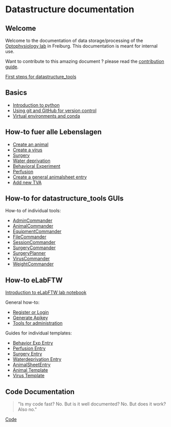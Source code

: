 # Datastructure documentation
## Welcome
Welcome to the documentation of data storage/processing of the [Optophysiology lab](https://www.optophysiology.uni-freiburg.de/) in Freiburg.
This documentation is meant for internal use.

Want to contribute to this amazing document ? please read the [contribution guide](DocumentationTutorial.md).

[First steps for datastructure_tools](gui_documentation/general.md)

## Basics
- [Introduction to python](DB_documentation/python.md)
- [Using git and GitHub for version control](gui_documentation/github.md)
- [Virtual environments and conda](DB_documentation/virtual_env.md)

## How-to fuer alle Lebenslagen
- [Create an animal](combinatory_howto/animalcreation.md)
- [Create a virus](combinatory_howto/viruscreation.md)
- [Surgery](combinatory_howto/surgery_entry.md)
- [Water deprivation](combinatory_howto/water_deprivation.md)
- [Behavioral Experiment](combinatory_howto/behavioral_experiment.md)
- [Perfusion](combinatory_howto/animalperfusion.md)
- [Create a general animalsheet entry](combinatory_howto/animalsheetentry.md)
- [Add new TVA](combinatory_howto/tva.md)


## How-to for datastructure_tools GUIs
How-to of individual tools:
- [AdminCommander](gui_documentation/AdminCommander.md)
- [AnimalCommander](gui_documentation/AnimalCommander.md)
- [EquipmentCommander](gui_documentation/EquipmentCommander.md)
- [FileCommander](gui_documentation/FileCommander.md)
- [SessionCommander](gui_documentation/SessionCommander.md)
- [SurgeryCommander](gui_documentation/SurgeryCommander.md)
- [SurgeryPlanner](gui_documentation/SurgeryPlanner.md)
- [VirusCommander](gui_documentation/VirusCommander.md)
- [WeightCommander](gui_documentation/WeightCommander.md)


## How-to eLabFTW
[Introduction to eLabFTW lab notebook](eLabFTW_documentation/general_elabftw.md)

General how-to:
- [Register or Login](eLabFTW_documentation/register_login.md)
- [Generate Apikey](eLabFTW_documentation/generate_apikey.md)
- [Tools for administration](eLabFTW_documentation/administration_tools.md)

Guides for individual templates:
- [Behavior Exp Entry](eLabFTW_documentation/experiment_behavior.md)
- [Perfusion Entry](eLabFTW_documentation/experiment_perfusion.md)
- [Surgery Entry](eLabFTW_documentation/experiment_surgery.md)
- [Waterdeprivation Entry](eLabFTW_documentation/experiment_waterdep.md)
- [AnimalSheetEntry](eLabFTW_documentation/experiment_animalsheet.md)
- [Animal Template](eLabFTW_documentation/resource_animal.md)
- [Virus Template](eLabFTW_documentation/resource_virus.md)

## Code Documentation
>"Is my code fast? No. But is it well documented? No. But does it work? Also no."

[Code](code_documentation/code_index.md)
